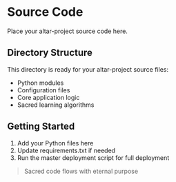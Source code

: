 # Source Code

Place your altar-project source code here.

## Directory Structure
This directory is ready for your altar-project source files:
- Python modules
- Configuration files  
- Core application logic
- Sacred learning algorithms

## Getting Started
1. Add your Python files here
2. Update requirements.txt if needed
3. Run the master deployment script for full deployment

> Sacred code flows with eternal purpose